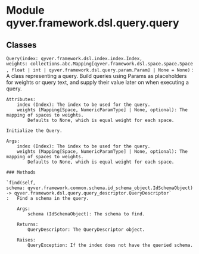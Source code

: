 Module qyver.framework.dsl.query.query
============================================

Classes
-------

`Query(index: qyver.framework.dsl.index.index.Index, weights: collections.abc.Mapping[qyver.framework.dsl.space.space.Space, float | int | qyver.framework.dsl.query.param.Param] | None = None)`
:   A class representing a query. Build queries using Params as placeholders for weights or query text,
    and supply their value later on when executing a query.
    
    Attributes:
        index (Index): The index to be used for the query.
        weights (Mapping[Space, NumericParamType] | None, optional): The mapping of spaces to weights.
            Defaults to None, which is equal weight for each space.
    
    Initialize the Query.
    
    Args:
        index (Index): The index to be used for the query.
        weights (Mapping[Space, NumericParamType] | None, optional): The mapping of spaces to weights.
            Defaults to None, which is equal weight for each space.

    ### Methods

    `find(self, schema: qyver.framework.common.schema.id_schema_object.IdSchemaObject) ‑> qyver.framework.dsl.query.query_descriptor.QueryDescriptor`
    :   Find a schema in the query.
        
        Args:
            schema (IdSchemaObject): The schema to find.
        
        Returns:
            QueryDescriptor: The QueryDescriptor object.
        
        Raises:
            QueryException: If the index does not have the queried schema.
